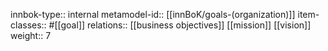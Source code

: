 innbok-type:: internal
metamodel-id:: [[innBoK/goals-(organization)]]
item-classes:: #[[goal]]
relations:: [[business objectives]] [[mission]] [[vision]]
weight:: 7


